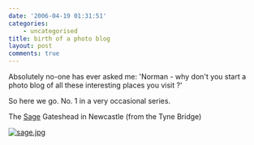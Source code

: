 ```yaml
---
date: '2006-04-19 01:31:51'
categories:
    - uncategorised
title: birth of a photo blog
layout: post
comments: true
---
```

Absolutely no-one has ever asked me: 'Norman - why don't you start a
photo blog of all these interesting places you visit ?'

So here we go. No. 1 in a very occasional series.

The [Sage](http://www.thesagegateshead.org/index.aspx) Gateshead in
Newcastle (from the Tyne Bridge)

[![sage.jpg](http://www.nbrightside.com/blog/user/files/2007/05/sage.thumbnail.jpg)](http://www.nbrightside.com/blog/user/files/2007/05/sage.jpg "sage.jpg")
